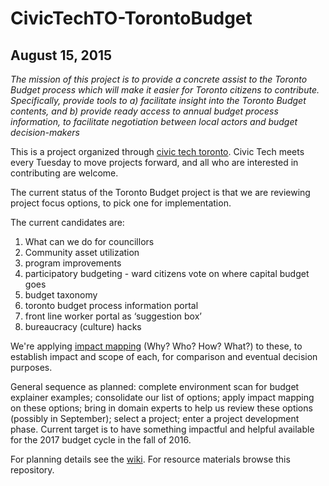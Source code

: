 # CivicTechTO-TorontoBudget

## August 15, 2015

_The mission of this project is to provide a concrete assist to the Toronto Budget process which will make it easier for Toronto citizens to contribute. Specifically, provide tools to a) facilitate insight into the Toronto Budget contents, and b) provide ready access to annual budget process information, to facilitate negotiation between local actors and budget decision-makers_

This is a project organized through [civic tech toronto](http://civictech.ca/). Civic Tech meets every Tuesday to move projects forward, and all who are interested in contributing are welcome.

The current status of the Toronto Budget project is that we are reviewing project focus options, to pick one for implementation.

The current candidates are:

1. What can we do for councillors
2. Community asset utilization
3. program improvements
4. participatory budgeting - ward citizens vote on where capital budget goes
5. budget taxonomy
6. toronto budget process information portal
7. front line worker portal as ‘suggestion box’
8. bureaucracy (culture) hacks

We're applying [impact mapping](http://impactmapping.org/drawing.php) (Why? Who? How? What?) to these, to establish impact and scope of each, for comparison and eventual decision purposes.

General sequence as planned: complete environment scan for budget explainer examples; consolidate our list of options; apply impact mapping on these options; bring in domain experts to help us review these options (possibly in September); select a project; enter a project development phase. Current target is to have something impactful and helpful available for the 2017 budget cycle in the fall of 2016.

For planning details see the [wiki](https://github.com/HenrikBechmann/CivicTechTO-TorontoBudget/wiki/Wiki-Home). For resource materials browse this repository.

